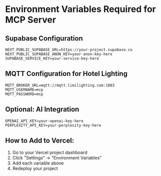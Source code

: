 # Environment Variables Required for MCP Server

## Supabase Configuration
```
NEXT_PUBLIC_SUPABASE_URL=https://your-project.supabase.co
NEXT_PUBLIC_SUPABASE_ANON_KEY=your-anon-key-here
SUPABASE_SERVICE_KEY=your-service-key-here
```

## MQTT Configuration for Hotel Lighting
```
MQTT_BROKER_URL=mqtt://mqtt.limilighting.com:1883
MQTT_USERNAME=mcp
MQTT_PASSWORD=mcp
```

## Optional: AI Integration
```
OPENAI_API_KEY=your-openai-key-here
PERPLEXITY_API_KEY=your-perplexity-key-here
```

## How to Add to Vercel:
1. Go to your Vercel project dashboard
2. Click "Settings" → "Environment Variables"
3. Add each variable above
4. Redeploy your project
